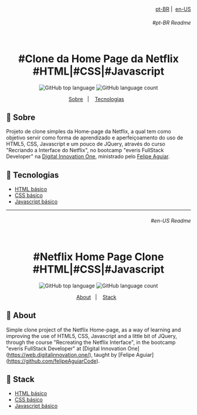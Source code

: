 <p align="right">
  <a align="right" href="#pt-BR-Readme">pt-BR</a>&nbsp;|&nbsp;
  <a href="#en-US-Readme">en-US</a>
 </p>
<h6 align="right">#pt-BR Readme</h6>
<h1 align="center">
  <br>#Clone da Home Page da Netflix<br/>
  #HTML|#CSS|#Javascript
</h1>

<p align="center">
  <img alt="GitHub top language" src="https://img.shields.io/github/languages/top/aleszilagyi/everis_bcamp_netflix_home_page?style=flat-square">
  <img alt="GitHub language count" src="https://img.shields.io/github/languages/count/aleszilagyi/everis_bcamp_netflix_home_page?style=flat-square">
</p>

<p align="center">
  <a href="#bookmark-sobre">Sobre</a>&nbsp;&nbsp;&nbsp;|&nbsp;&nbsp;&nbsp;
  <a href="#rocket-tecnologias">Tecnologias</a>&nbsp;&nbsp;&nbsp;
</p>

## :bookmark: Sobre

Projeto de clone simples da Home-page da Netflix, a qual tem como objetivo servir como forma de aprendizado e aperfeiçoamento do uso de HTML5, CSS, Javascript e um pouco de JQuery, através do curso "Recriando a Interface do Netflix", no bootcamp "everis FullStack Developer" na [Digital Innovation One](https://web.digitalinnovation.one/), ministrado pelo [Felipe Aguiar](https://github.com/felipeAguiarCode).

## :rocket: Tecnologias

- [HTML básico](https://developer.mozilla.org/en-US/docs/Web/HTML)
- [CSS básico](https://developer.mozilla.org/en-US/docs/Web/CSS)
- [Javascript básico](https://developer.mozilla.org/en-US/docs/Web/JavaScript)

<hr></hr>
<h6 align="right">#en-US Readme</h6>
<h1 align="center">
  <br>#Netflix Home Page Clone<br/>
  #HTML|#CSS|#Javascript
</h1>

<p align="center">
  <img alt="GitHub top language" src="https://img.shields.io/github/languages/top/aleszilagyi/everis_bcamp_netflix_home_page?style=flat-square">
  <img alt="GitHub language count" src="https://img.shields.io/github/languages/count/aleszilagyi/everis_bcamp_netflix_home_page?style=flat-square">
</p>

<p align="center">
  <a href="#bookmark-About">About</a>&nbsp;&nbsp;&nbsp;|&nbsp;&nbsp;&nbsp;
  <a href="#rocket-Stack">Stack</a>&nbsp;&nbsp;&nbsp;
</p>

## :bookmark: About

Simple clone project of the Netflix Home-page, as a way of learning and improving the use of HTML5, CSS, Javascript and a little bit of JQuery, through the course "Recreating the Netflix Interface", in the bootcamp "everis FullStack Developer" at [Digital Innovation One] (https://web.digitalinnovation.one/), taught by [Felipe Aguiar] (https://github.com/felipeAguiarCode).

## :rocket: Stack

- [HTML básico](https://developer.mozilla.org/en-US/docs/Web/HTML)
- [CSS básico](https://developer.mozilla.org/en-US/docs/Web/CSS)
- [Javascript básico](https://developer.mozilla.org/en-US/docs/Web/JavaScript)
